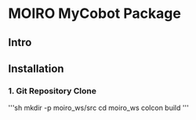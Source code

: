 # MOIRO MyCobot Package
## Intro

## Installation
### 1. Git Repository Clone
'''sh
mkdir -p moiro_ws/src
cd moiro_ws
colcon build
'''
